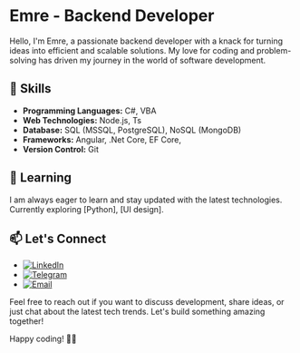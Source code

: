 <!-- # Hi 👋 I'm Emre and I'm a backend developer.

- 🔭 I’m currently working on C# .Net Core API's with Angular and Database optimization 
- 🌱 I’m currently learning python and UI design
  
-->
# Emre - Backend Developer

Hello, I'm Emre, a passionate backend developer with a knack for turning ideas into efficient and scalable solutions. My love for coding and problem-solving has driven my journey in the world of software development.

## 🚀 Skills

- **Programming Languages:** C#, VBA
- **Web Technologies:** Node.js, Ts
- **Database:** SQL (MSSQL, PostgreSQL), NoSQL (MongoDB)
- **Frameworks:** Angular, .Net Core, EF Core, 
- **Version Control:** Git
<!--
- **Programming Languages:** Java, Python, ![C#](https://img.shields.io/badge/C%23-Intermediate-blue?style=flat-square&logo=c-sharp)
- **Web Technologies:** Node.js, Express.js, ![Angular](https://img.shields.io/badge/Angular-Intermediate-red?style=flat-square&logo=angular)
- **Database:** ![SQL](https://img.shields.io/badge/SQL-Advanced-yellow?style=flat-square&logo=sql)
- **Frameworks:** Spring Boot, Flask
- **Version Control:** ![Git](https://img.shields.io/badge/Git-Advanced-orange?style=flat-square&logo=git)
- **Frontend:** ![HTML](https://img.shields.io/badge/HTML-Intermediate-orange?style=flat-square&logo=html5), ![CSS](https://img.shields.io/badge/CSS-Intermediate-blue?style=flat-square&logo=css3)
- **TypeScript:** ![TypeScript](https://img.shields.io/badge/TypeScript-Intermediate-blue?style=flat-square&logo=typescript)
- **API Testing:** ![Postman](https://img.shields.io/badge/Postman-Advanced-orange?style=flat-square&logo=postman)
- **DevOps:** ![DevOps](https://img.shields.io/badge/DevOps-Intermediate-blue?style=flat-square&logo=dev.to)
- **CI/CD:** ![CI/CD](https://img.shields.io/badge/CI%2FCD-Intermediate-green?style=flat-square)

## 💻 Projects

### Project 1: [Project Name]

Brief description of the project and your role in it.

### Project 2: [Project Name]

Brief description of the project and your role in it.
-->

## 🌱 Learning

I am always eager to learn and stay updated with the latest technologies. Currently exploring [Python], [UI design].

## 📫 Let's Connect

- [![LinkedIn](https://img.shields.io/badge/LinkedIn-Connect-blue?style=flat-square&logo=linkedin)](https://www.linkedin.com/in/yourusername/)
- [![Telegram](https://img.shields.io/badge/Telegram-Message-blue?style=flat-square&logo=telegram)](https://t.me/@mr_Aristo)
- [![Email](https://img.shields.io/badge/Email-Send%20a%20Message-red?style=flat-square&logo=email)](mailto:geceremre@outlook.com)


Feel free to reach out if you want to discuss development, share ideas, or just chat about the latest tech trends. Let's build something amazing together!

Happy coding! 👨‍💻
<!-- 
### Languages and Tools
- ![C#](https://img.shields.io/badge/C%23-Intermediate-blue?style=flat-square&logo=c-sharp)
- ![SQL](https://img.shields.io/badge/SQL-Advanced-yellow?style=flat-square&logo=sql)
- ![TypeScript](https://img.shields.io/badge/TypeScript-Intermediate-blue?style=flat-square&logo=typescript)
- ![Git](https://img.shields.io/badge/Git-Advanced-orange?style=flat-square&logo=git)
- ![HTML](https://img.shields.io/badge/HTML-Intermediate-orange?style=flat-square&logo=html5)
- ![CSS](https://img.shields.io/badge/CSS-Intermediate-blue?style=flat-square&logo=css3)
- ![Angular](https://img.shields.io/badge/Angular-Intermediate-red?style=flat-square&logo=angular)
- ![Postman](https://img.shields.io/badge/Postman-Advanced-orange?style=flat-square&logo=postman)
- ![DevOps](https://img.shields.io/badge/DevOps-Intermediate-blue?style=flat-square&logo=dev.to)
- ![CI/CD](https://img.shields.io/badge/CI%2FCD-Intermediate-green?style=flat-square)
-->
